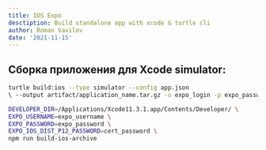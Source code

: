 ```yaml
---
title: IOS Expo
desctiption: Build standalone app with xcode & turtle cli
author: Roman Vavilov
date: '2021-11-15'
---
```


## Cборка приложения для **Xcode simulator**:

```bash
turtle build:ios --type simulator --config app.json 
\ --output artifact/application_name.tar.gz -u expo_login -p expo_password
```

```bash
DEVELOPER_DIR=/Applications/Xcode11.3.1.app/Contents/Developer/ \
EXPO_USERNAME=expo_username \
EXPO_PASSWORD=expo_password \
EXPO_IOS_DIST_P12_PASSWORD=cert_password \
npm run build-ios-archive
```

